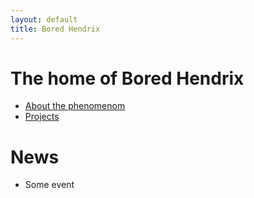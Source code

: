 ```yaml
---
layout: default
title: Bored Hendrix
---
```


# The home of Bored Hendrix
- [About the phenomenom](about)
- [Projects](projects)

# News
- Some event
